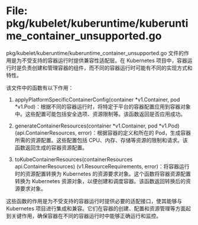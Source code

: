 # File: pkg/kubelet/kuberuntime/kuberuntime_container_unsupported.go

pkg/kubelet/kuberuntime/kuberuntime_container_unsupported.go 文件的作用是为不受支持的容器运行时提供兼容性适配层。在 Kubernetes 项目中，容器运行时是负责创建和管理容器的组件，而不同的容器运行时可能有不同的实现方式和特性。

该文件中的函数有以下作用：

1. applyPlatformSpecificContainerConfig(container *v1.Container, pod *v1.Pod)：根据不同的容器运行时，将特定于平台的容器配置应用到容器对象中。这些配置可能包括安全选项、资源限制等。该函数返回是否应用成功。

2. generateContainerResources(container *v1.Container, pod *v1.Pod) (api.ContainerResources, error)：根据容器的定义和所在的 Pod，生成容器所需的资源配置。这些配置包括 CPU、内存、存储等资源的限制和请求。该函数返回生成的容器资源配置。

3. toKubeContainerResources(containerResources api.ContainerResources) (v1.ResourceRequirements, error)：将容器运行时的资源配置转换为 Kubernetes 的资源要求对象。这个函数将容器资源配置转换为 Kubernetes 资源对象，以便创建和调度容器。该函数返回转换后的资源要求对象。

这些函数的作用是为不受支持的容器运行时提供必要的适配接口，使其能够与 Kubernetes 项目进行集成和兼容。它们在容器的创建、配置和资源管理等方面起到关键作用，确保容器在不同的容器运行时中能够正确运行和监控。

